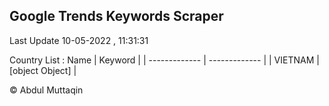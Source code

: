 

## Google Trends Keywords Scraper 
 
Last Update 10-05-2022 , 11:31:31

Country List :
 Name  | Keyword |
| ------------- | ------------- |
| VIETNAM | [object Object] |



© Abdul Muttaqin 

